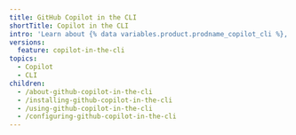 ```yaml
---
title: GitHub Copilot in the CLI
shortTitle: Copilot in the CLI
intro: 'Learn about {% data variables.product.prodname_copilot_cli %}, including use cases, best practices, and limitations.'
versions:
  feature: copilot-in-the-cli
topics:
  - Copilot
  - CLI
children:
  - /about-github-copilot-in-the-cli
  - /installing-github-copilot-in-the-cli
  - /using-github-copilot-in-the-cli
  - /configuring-github-copilot-in-the-cli
---
```


